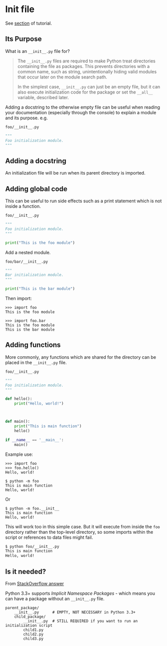 # Init file

See [section](https://docs.python.org/3/tutorial/modules.html#packages) of tutorial.

## Its Purpose

What is an `__init__.py` file for?

> The `__init__.py` files are required to make Python treat directories containing the file as packages. This prevents directories with a common name, such as string, unintentionally hiding valid modules that occur later on the module search path.
>
> In the simplest case, `__init__.py` can just be an empty file, but it can also execute initialization code for the package or set the `__all__` variable, described later.

Adding a docstring to the otherwise empty file can be useful when reading your documentation (especially through the console) to explain a module and its purpose. e.g.

```
foo/__init__.py
```
```python
"""
Foo initialization module.
"""

```

## Adding a docstring

An initialization file will be run when its parent directory is imported.

## Adding global code

This can be useful to run side effects such as a print statement which is not inside a function.

```
foo/__init__.py
```
```python
"""
Foo initialization module.
"""

print("This is the foo module")
```

Add a nested module.

```
foo/bar/__init__.py
```
```python
"""
Bar initialization module.
"""

print("This is the bar module")
```


Then import:

```
>>> import foo
This is the foo module
```

```
>>> import foo.bar
This is the foo module
This is the bar module
```


## Adding functions

More commonly, any functions which are shared for the directory can be placed in the `__init__.py` file.

```
foo/__init__.py
```
```python
"""
Foo initialization module.
"""

def hello():
    print("Hello, world!")



def main():
    print("This is main function")
    hello()

if __name__ == '__main__':
    main()
```

Example use:

```
>>> import foo
>>> foo.hello()
Hello, world!
```

```
$ python -m foo
This is main function
Hello, world!
```

Or

```
$ python -m foo.__init__
This is main function
Hello, world!
```

This will work too in this simple case. But it will execute from inside the `foo` directory rather than the top-level directory, so some imports within the script or references to data files might fail.

```sh
$ python foo/__init__.py
This is main function
Hello, world!
```

## Is it needed?

From [StackOverflow answer](https://stackoverflow.com/questions/37139786/is-init-py-not-required-for-packages-in-python-3-3)

Python 3.3+ supports *Implicit Namespace Packages* - which means you can have a package without an `__init__.py` file.

```
parent_package/
    __init__.py      # EMPTY, NOT NECESSARY in Python 3.3+
    child_package/
        __init__.py  # STILL REQUIRED if you want to run an initialization script
        child1.py
        child2.py
        child3.py
```
